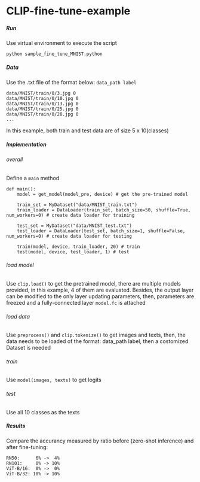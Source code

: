 # CLIP-fine-tune-example

##### Run
Use virtual environment to execute the script
```
python sample_fine_tune_MNIST.python
```

##### Data
Use the .txt file of the format below: `data_path label`
```
data/MNIST/train/0/3.jpg 0
data/MNIST/train/0/10.jpg 0
data/MNIST/train/0/13.jpg 0
data/MNIST/train/0/25.jpg 0
data/MNIST/train/0/28.jpg 0
...
```
In this example, both train and test data are of size 5 x 10(classes)

##### Implementation
###### overall
Define a `main` method
```
def main():
    model = get_model(model_pre, device) # get the pre-trained model
    
    train_set = MyDataset("data/MNIST_train.txt")
    train_loader = DataLoader(train_set, batch_size=50, shuffle=True, num_workers=0) # create data loader for training
    
    test_set = MyDataset("data/MNIST_test.txt")
    test_loader = DataLoader(test_set, batch_size=1, shuffle=False, num_workers=0) # create data loader for testing
    
    train(model, device, train_loader, 20) # train
    test(model, device, test_loader, 1) # test
```
###### load model
Use `clip.load()` to get the pretrained model, there are multiple models provided, in this example, 4 of them are evaluated.
Besides, the output layer can be modified to the only layer updating parameters, then, parameters are freezed and a fully-connected layer `model.fc` is attached

###### load data
Use `preprocess()` and `clip.tokenize()` to get images and texts, then, the data needs to be loaded of the format: data_path label, then a costomized Dataset is needed

###### train
Use `model(images, texts)` to get logits

###### test
Use all 10 classes as the texts

##### Results
Compare the accurancy measured by ratio before (zero-shot inference) and after fine-tuning:
```
RN50:      6% ->  4%
RN101:     0% -> 10%
ViT-B/16:  0% ->  0%
ViT-B/32: 10% -> 10%
```
